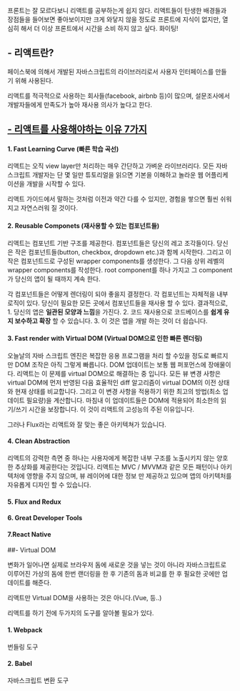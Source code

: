 프론트는 잘 모르다보니 리액트를 공부하는게 쉽지 않다. 리액트들이 탄생한 배경들과 장점들을 들어보면 좋아보이지만 크게 와닿지 않을 정도로 프론트에 지식이 없지만, 열심히 해서 더 이상 프론트에서 시간을 소비 하지 않고 싶다. 화이팅!



## - 리액트란?

 페이스북에 의해서 개발된 자바스크립트의 라이브러리로서 사용자 인터페이스를 만들기 위해 사용된다.

리액트를 적극적으로 사용하는 회사들(facebook, airbnb 등)이 많으며, 설문조사에서 개발자들에게 만족도가 높아 재사용 의사가 높다고 한다.



## [- 리액트를 사용해야하는 이유 7가지](https://stories.jotform.com/7-reasons-why-you-should-use-react-ad420c634247)

#### 1. Fast Learning Curve (빠른 학습 곡선)

리액트는 오직 view layer만 처리하는 매우 간단하고 가벼운 라이브러리다. 모든 자바스크립트 개발자는 단 몇 일만 튜토리얼을 읽으면 기본을 이해하고 놀라운 웹 어플리케이션을 개발을 시작할 수 있다. 

리액트 가이드에서 말하는 것처럼 이전과 약간 다를 수 있지만, 경험을 쌓으면 훨씬 쉬워지고 자연스러워 질 것이다.

#### 2. Reusable Componets (재사용할 수 있는 컴포넌트들)

  리액트는 컴포넌트 기반 구조를 제공한다. 컴포넌트들은 당신의 레고 조각들이다. 당신은 작은 컴포넌트들(button, checkbox, dropdown etc.)과 함께 시작한다. 그리고 이 작은 컴포넌트드로 구성된 wrapper components를 생성한다. 그 다음 상위 레벨의 wrapper components를 작성한다. root component를 하나 가지고 그 component가 당신의 앱이 될 때까지 계속 한다.

  각 컴포넌트들은 어떻게 렌더링이 되야 좋을지 결정한다. 각 컴포넌트는 자체적을 내부 로직이 있다. 당신이 필요한 모든 곳에서 컴포넌트들을 재사용 할 수 있다. 결과적으로, 1. 당신의 앱은 **일관된 모양과 느낌**을 가진다. 2. 코드 재사용으로 코드베이스를 **쉽게 유지 보수하고 확장** 할 수 있습니다. 3. 이 것은 앱을 개발 하는 것이 더 쉽습니다.

#### 3. Fast render with Virtual DOM (Virtual DOM으로 인한 빠른 렌더링)

  오늘날의 자바 스크립트 엔진은 복잡한 응용 프로그램을 처리 할 수있을 정도로 빠르지만 DOM 조작은 아직 그렇게 빠릅니다. DOM 업데이트는 보통 웹 퍼포먼스에 장애물이다. 리액트는 이 문제를 virtual DOM으로 해결하는 중 입니다. 모든 뷰 변경 사항은 virtual DOM에 먼저 반영된 다음 효율적인 diff 알고리즘이 virtual DOM의 이전 상태와 현재 상태를 비교합니다. 그리고 이 변경 사항을 적용하기 위한 최고의 방법(최소 업데이트 필요량)을 계산합니다. 마침내 이 업데이트들은 DOM에 적용되어 최소한의 읽기/쓰기 시간을 보장합니다. 이 것이 리액트의 고성능의 주된 이유입니다.

그러나 Flux라는 리액트와 잘 맞는 좋은 아키텍쳐가 있습니다.

#### 4. Clean Abstraction

 리액트의 강력한 측면 중 하나는 사용자에게 복잡한 내부 구조를 노출시키지 않는 양호한 추상화를 제공한다는 것입니다. 리액트는 MVC / MVVM과 같은 모든 패턴이나 아키텍처에 영향을 주지 않으며, 뷰 레이어에 대한 정보 만 제공하고 있으며 앱의 아키텍처를 자유롭게 디자인 할 수 있습니다.

#### 5. Flux and Redux

 

#### 6. Great Developer Tools 

#### 7.React Native





##- Virtual DOM 

변화가 일어나면 실제로 브라우저 돔에 새로운 것을 넣는 것이 아니라 자바스크립트로 이루어진 가상의 돔에 한번 랜더링을 한 후 기존의 돔과 비교를 한 후 필요한 곳에만 업데이트를 해준다.

리액트만 Virtual DOM을 사용하는 것은 아니다.(Vue, 등..)



리액트를 하기 전에 두가지의 도구를 알아볼 필요가 있다. 

#### 1. Webpack

번들링 도구

#### 2. Babel

자바스크립트 변환 도구